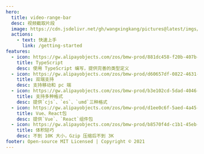 ```yaml
---
hero:
  title: video-range-bar
  desc: 视频截取片段
  image: https://cdn.jsdelivr.net/gh/wangxingkang/pictures@latest/imgs/20210707183938.png
  actions:
    - text: 快速上手
      link: /getting-started
features:
  - icon: https://gw.alipayobjects.com/zos/bmw-prod/881dc458-f20b-407b-947a-95104b5ec82b/k79dm8ih_w144_h144.png
    title: TypeScript
    desc: 使用 TypeScript 编写，提供完善的类型定义
  - icon: https://gw.alipayobjects.com/zos/bmw-prod/d60657df-0822-4631-9d7c-e7a869c2f21c/k79dmz3q_w126_h126.png
    title: 双端支持
    desc: 支持移动和 pc 端
  - icon: https://gw.alipayobjects.com/zos/bmw-prod/b3e102cd-5dad-4046-a02a-be33241d1cc7/kj9t8oji_w144_h144.png
    title: 支持多种格式
    desc: 提供`cjs`、`es`、`umd`三种格式
  - icon: https://gw.alipayobjects.com/zos/bmw-prod/d1ee0c6f-5aed-4a45-a507-339a4bfe076c/k7bjsocq_w144_h144.png
    title: Vue、React包
    desc: 提供`Vue`、`React`组件包
  - icon: https://gw.alipayobjects.com/zos/bmw-prod/b8570f4d-c1b1-45eb-a1da-abff53159967/kj9t990h_w144_h144.png
    title: 体积轻巧
    desc: 不到 10K 大小，Gzip 压缩后不到 3K
footer: Open-source MIT Licensed | Copyright © 2021
---
```

